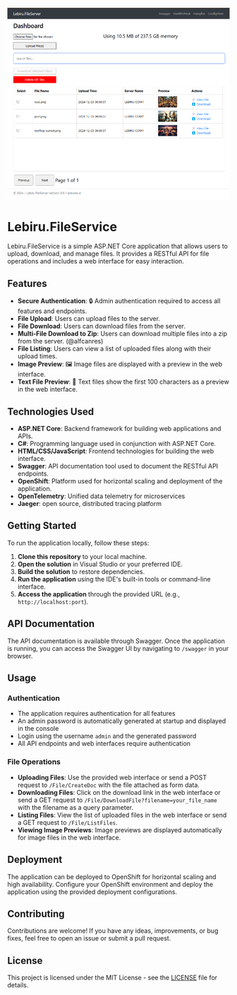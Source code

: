 ![demo image](screenshots/pic-1.png)

# Lebiru.FileService

Lebiru.FileService is a simple ASP.NET Core application that allows users to upload, download, and manage files. It provides a RESTful API for file operations and includes a web interface for easy interaction.

## Features

- **Secure Authentication**: 🔒 Admin authentication required to access all features and endpoints.
- **File Upload**: Users can upload files to the server.
- **File Download**: Users can download files from the server.
- **Multi-File Download to Zip**: Users can download multiple files into a zip from the server. (@alfcanres)
- **File Listing**: Users can view a list of uploaded files along with their upload times.
- **Image Preview**: 🖼️ Image files are displayed with a preview in the web interface.
- **Text File Preview**: 📄 Text files show the first 100 characters as a preview in the web interface.

## Technologies Used

- **ASP.NET Core**: Backend framework for building web applications and APIs.
- **C#**: Programming language used in conjunction with ASP.NET Core.
- **HTML/CSS/JavaScript**: Frontend technologies for building the web interface.
- **Swagger**: API documentation tool used to document the RESTful API endpoints.
- **OpenShift**: Platform used for horizontal scaling and deployment of the application.
- **OpenTelemetry**: Unified data telemetry for microservices
- **Jaeger**: open source, distributed tracing platform

## Getting Started

To run the application locally, follow these steps:

1. **Clone this repository** to your local machine.
2. **Open the solution** in Visual Studio or your preferred IDE.
3. **Build the solution** to restore dependencies.
4. **Run the application** using the IDE's built-in tools or command-line interface.
5. **Access the application** through the provided URL (e.g., `http://localhost:port`).

## API Documentation

The API documentation is available through Swagger. Once the application is running, you can access the Swagger UI by navigating to `/swagger` in your browser.

## Usage

### Authentication

- The application requires authentication for all features
- An admin password is automatically generated at startup and displayed in the console
- Login using the username `admin` and the generated password
- All API endpoints and web interfaces require authentication

### File Operations

- **Uploading Files**: Use the provided web interface or send a POST request to `/File/CreateDoc` with the file attached as form data.
- **Downloading Files**: Click on the download link in the web interface or send a GET request to `/File/DownloadFile?filename=your_file_name` with the filename as a query parameter.
- **Listing Files**: View the list of uploaded files in the web interface or send a GET request to `/File/ListFiles`.
- **Viewing Image Previews**: Image previews are displayed automatically for image files in the web interface.

## Deployment

The application can be deployed to OpenShift for horizontal scaling and high availability. Configure your OpenShift environment and deploy the application using the provided deployment configurations.

## Contributing

Contributions are welcome! If you have any ideas, improvements, or bug fixes, feel free to open an issue or submit a pull request.

## License

This project is licensed under the MIT License - see the [LICENSE](LICENSE) file for details.

